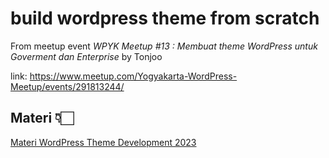 # build wordpress theme from scratch

From meetup event _WPYK Meetup #13 : Membuat theme WordPress untuk Goverment dan Enterprise_ by Tonjoo

link: https://www.meetup.com/Yogyakarta-WordPress-Meetup/events/291813244/

## Materi 👇🏻
[Materi WordPress Theme Development 2023](/Materi%20WordPress%20Theme%20Development%202023.pdf)